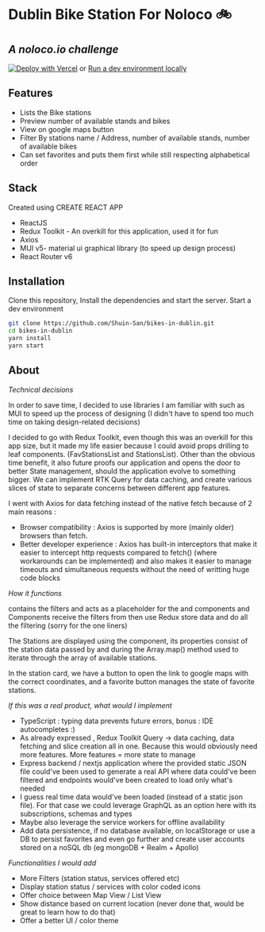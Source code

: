 # Dublin Bike Station For Noloco 🚲

## _A noloco.io challenge_

[![Deploy with Vercel](https://vercel.com/button)](https://vercel.com/new/clone?repository-url=https%3A%2F%2Fgithub.com%2FShuin-San%2Fbikes-in-dublin.git)
or
[Run a dev environment locally](#Installation)

## Features

- Lists the Bike stations
- Preview number of available stands and bikes
- View on google maps button
- Filter By stations name / Address, number of available stands, number of available bikes
- Can set favorites and puts them first while still respecting alphabetical order

## Stack

Created using CREATE REACT APP

- ReactJS
- Redux Toolkit - An overkill for this application, used it for fun
- Axios
- MUI v5- material ui graphical library (to speed up design process)
- React Router v6

## Installation

Clone this repository,
Install the dependencies and start the server.
Start a dev environment

```sh
git clone https://github.com/Shuin-San/bikes-in-dublin.git
cd bikes-in-dublin
yarn install
yarn start
```

## About

_Technical decisions_

In order to save time, I decided to use libraries I am familiar with such as MUI to speed up the process of designing (I didn't have to spend too much time on taking design-related decisions)

I decided to go with Redux Toolkit, even though this was an overkill for this app size, but it made my life easier because I could avoid props drilling to leaf components. (FavStationsList and StationsList). Other than the obvious time benefit, it also future proofs our application and opens the door to better State management, should the application evolve to something bigger. We can implement RTK Query for data caching, and create various slices of state to separate concerns between different app features.

I went with Axios for data fetching instead of the native fetch because of 2 main reasons :

- Browser compatibility : Axios is supported by more (mainly older) browsers than fetch.
- Better developer experience : Axios has built-in interceptors that make it easier to intercept http requests compared to fetch() (where workarounds can be implemented) and also makes it easier to manage timeouts and simultaneous requests without the need of writting huge code blocks

_How it functions_

<Stations> contains the filters and acts as a placeholder for the <FavStations> and <StationsList> components
<FavStations> and <StationsList> Components receive the filters from <Stations> then use Redux store data and do all the filtering (sorry for the one liners)

The Stations are displayed using the <StationCard> component, its properties consist of the station data passed by <FavStations> and <StationsList> during the Array.map() method used to iterate through the array of available stations.

In the station card, we have a button to open the link to google maps with the correct coordinates, and a favorite button manages the state of favorite stations.

_If this was a real product, what would I implement_

- TypeScript : typing data prevents future errors, bonus : IDE autocompletes :)
- As already expressed , Redux Toolkit Query -> data caching, data fetching and slice creation all in one. Because this would obviously need more features. More features = more state to manage
- Express backend / nextjs application where the provided static JSON file could've been used to generate a real API where data could've been filtered and endpoints would've been created to load only what's needed
- I guess real time data would've been loaded (instead of a static json file). For that case we could leverage GraphQL as an option here with its subscriptions, schemas and types
- Maybe also leverage the service workers for offline availability
- Add data persistence, if no database available, on localStorage or use a DB to persist favorites and even go further and create user accounts stored on a noSQL db (eg mongoDB + Realm + Apollo)

_Functionalities I would add_

- More Filters (station status, services offered etc)
- Display station status / services with color coded icons
- Offer choice between Map View / List View
- Show distance based on current location (never done that, would be great to learn how to do that)
- Offer a better UI / color theme
